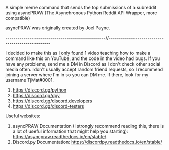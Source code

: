 A simple meme command that sends the top submissions of a subreddit using asyncPRAW (The Asynchronous Python Reddit API Wrapper, more compatible)

asyncPRAW was originally created by Joel Payne.

-------------------------------------------------//-------------------------------------------------

I decided to make this as I only found 1 video teaching how to make a command like this on YouTube, and the code in the video had bugs. 
If you have any problems, send me a DM in Discord as I don't check other social media often. Idon't usually accept random friend requests, 
so I recommend joining a server where I'm in so you can DM me. If there, look for my username TjMat#0001.

1. https://discord.gg/python
2. https://discord.gg/dpy
3. https://discord.gg/discord.developers
4. https://discord.gg/discord-testers


Useful websites:

1. asyncPRAW Documentation (I strongly recommend reading this, there is a lot of useful information that might help you starting): https://asyncpraw.readthedocs.io/en/stable/ 
2. Discord.py Documentation: https://discordpy.readthedocs.io/en/stable/
